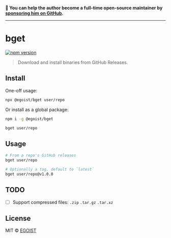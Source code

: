 **💛 You can help the author become a full-time open-source maintainer by [sponsoring him on GitHub](https://github.com/sponsors/egoist).**

---

# bget

[![npm version](https://badgen.net/npm/v/@egoist/bget)](https://npm.im/@egoist/bget)

> Download and install binaries from GitHub Releases.

## Install

One-off usage:

```bash
npx @egoist/bget user/repo
```

Or install as a global package:

```bash
npm i -g @egoist/bget

bget user/repo
```

## Usage

```bash
# From a repo's GitHub releases
bget user/repo

# Optionally a tag, default to `latest`
bget user/repo@v1.0.0
```

## TODO

- [ ] Support compressed files: `.zip` `.tar.gz` `.tar.xz`

## License

MIT &copy; [EGOIST](https://github.com/sponsors/egoist)
